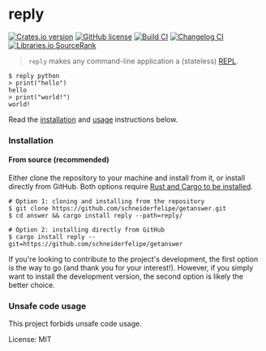 # reply

[![Crates.io version](https://img.shields.io/crates/v/reply)](https://crates.io/crates/reply)
[![GitHub license](https://img.shields.io/github/license/schneiderfelipe/getanswer)](https://github.com/schneiderfelipe/getanswer/blob/main/LICENSE)
[![Build CI](https://github.com/schneiderfelipe/getanswer/actions/workflows/ci.yml/badge.svg)](https://github.com/schneiderfelipe/getanswer/actions/workflows/ci.yml)
[![Changelog CI](https://github.com/schneiderfelipe/getanswer/actions/workflows/changelog.yml/badge.svg)](https://github.com/schneiderfelipe/getanswer/blob/main/CHANGELOG.md#changelog)
[![Libraries.io `SourceRank`](https://img.shields.io/librariesio/sourcerank/cargo/reply)](https://libraries.io/cargo/reply)

> `reply` makes any command-line application a (stateless) [REPL](https://en.wikipedia.org/wiki/Read%E2%80%93eval%E2%80%93print_loop).

```console
$ reply python
> print("hello")
hello
> print("world!")
world!
```

Read
the [installation](#installation)
and [usage](#usage) instructions below.

### Installation

#### From source (recommended)

Either clone the repository to your machine and install from it,
or install directly from GitHub.
Both options require [Rust and Cargo to be installed](https://rustup.rs/).

```console
# Option 1: cloning and installing from the repository
$ git clone https://github.com/schneiderfelipe/getanswer.git
$ cd answer && cargo install reply --path=reply/

# Option 2: installing directly from GitHub
$ cargo install reply --git=https://github.com/schneiderfelipe/getanswer
```

If you're looking to contribute to the project's development,
the first option is the way to go (and thank you for your interest!).
However,
if you simply want to install the development version,
the second option is likely the better choice.

### Unsafe code usage

This project forbids unsafe code usage.

License: MIT
